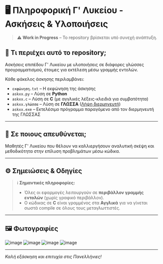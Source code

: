 # 🖥️ Πληροφορική Γ' Λυκείου - Ασκήσεις & Υλοποιήσεις

> ⚠️ **Work in Progress** – Το repository βρίσκεται υπό συνεχή ανάπτυξη.

## 📁 Τι περιέχει αυτό το repository;

Ασκήσεις επιπέδου Γ' Λυκείου με υλοποιήσεις σε διάφορες γλώσσες προγραμματισμού, έτοιμες για εκτέλεση μέσω γραμμής εντολών.

Κάθε φάκελος άσκησης περιλαμβάνει:

- `εκφώνηση.txt` – Η εκφώνηση της άσκησης
- `askxx.py` – Λύση σε **Python**
- `askxx.c` – Λύση σε **C** (με αγγλικές λέξεις-κλειδιά για συμβατότητα)
- `askxx.γλώσσα` – Λύση σε **ΓΛΩΣΣΑ** ([Λήψη διερμηνευτή](https://alkisg.mysch.gr/downloads/))
- `askxx.exe` – Εκτελέσιμο πρόγραμμα παραγόμενο από τον διερμηνευτή της ΓΛΩΣΣΑΣ

---

## 🎯 Σε ποιους απευθύνεται;

Μαθητές Γ' Λυκείου που θέλουν να καλλιεργήσουν αναλυτική σκέψη και μεθοδικότητα στην επίλυση προβλημάτων μέσω κώδικα.

---

## ⚙️ Σημειώσεις & Οδηγίες

> ℹ️ **Σημαντικές πληροφορίες:**
>
> - Όλες οι εφαρμογές λειτουργούν σε **περιβάλλον γραμμής εντολών** (χωρίς γραφικό περιβάλλον).
> - Ο κώδικας σε **C** είναι γραμμένος στα **Αγγλικά** για να γίνεται σωστά compile σε όλους τους μεταγλωττιστές.

---

## 🖼️ Φωτογραφίες
![image](https://github.com/user-attachments/assets/25bca784-d936-4aef-92f9-db695e6f5083)
![image](https://github.com/user-attachments/assets/2d48408d-47a9-4b94-9529-9039bf0d8493)
![image](https://github.com/user-attachments/assets/11d2b84a-1f46-4fb1-80ba-bd21595d4b7d)
![image](https://github.com/user-attachments/assets/8f2c9b48-d0cc-48e4-b334-5d9525951074)



---

_Καλή εξάσκηση και επιτυχία στις Πανελλήνιες!_
